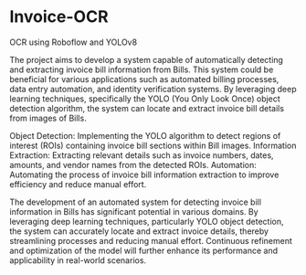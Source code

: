 # Invoice-OCR
OCR using Roboflow and YOLOv8

The project aims to develop a system capable of automatically detecting and extracting invoice bill information from Bills. This system could be beneficial for various applications such as automated billing processes, data entry automation, and identity verification systems. By leveraging deep learning techniques, specifically the YOLO (You Only Look Once) object detection algorithm, the system can locate and extract invoice bill details from images of Bills.

Object Detection: Implementing the YOLO algorithm to detect regions of interest (ROIs) containing invoice bill sections within Bill images.
Information Extraction: Extracting relevant details such as invoice numbers, dates, amounts, and vendor names from the detected ROIs.
Automation: Automating the process of invoice bill information extraction to improve efficiency and reduce manual effort.

The development of an automated system for detecting invoice bill information in Bills has significant potential in various domains. By leveraging deep learning techniques, particularly YOLO object detection, the system can accurately locate and extract invoice details, thereby streamlining processes and reducing manual effort. Continuous refinement and optimization of the model will further enhance its performance and applicability in real-world scenarios.
